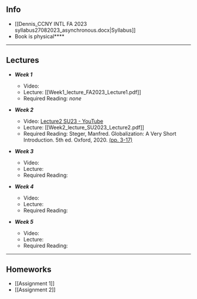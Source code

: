 ## Info
+ [[Dennis_CCNY INTL FA 2023 syllabus27082023_asynchronous.docx|Syllabus]]
+ Book is physical****

---
## Lectures
+ ***Week 1***
	+ Video:
	+ Lecture: [[Week1_lecture_FA2023_Lecture1.pdf]]
	+ Required Reading: *none*

+ ***Week 2***
	+ Video: [Lecture2 SU23 - YouTube](https://www.youtube.com/watch?v=gGv1ctDpi6U)
	+ Lecture: [[Week2_lecture_SU2023_Lecture2.pdf]]
	+ Required Reading: Steger, Manfred. Globalization: A Very Short Introduction. 5th ed. Oxford, 2020. <u>(pp. 3-17)</u>

+ ***Week 3***
	+ Video: 
	+ Lecture: 
	+ Required Reading: 

+ ***Week 4***
	+ Video: 
	+ Lecture: 
	+ Required Reading: 

+ ***Week 5***
	+ Video: 
	+ Lecture: 
	+ Required Reading: 


---
## Homeworks

+ [[Assignment 1]]
+ [[Assignment 2]]

